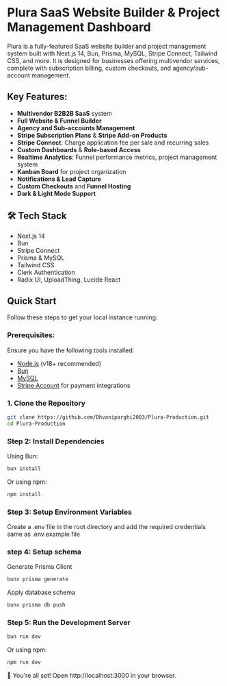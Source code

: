 # Plura SaaS Website Builder & Project Management Dashboard

Plura is a fully-featured SaaS website builder and project management system built with Next.js 14, Bun, Prisma, MySQL, Stripe Connect, Tailwind CSS, and more. It is designed for businesses offering multivendor services, complete with subscription billing, custom checkouts, and agency/sub-account management.

## Key Features:
- **Multivendor B2B2B SaaS** system
- **Full Website & Funnel Builder**
- **Agency and Sub-accounts Management**
- **Stripe Subscription Plans** & **Stripe Add-on Products**
- **Stripe Connect**: Charge application fee per sale and recurring sales
- **Custom Dashboards** & **Role-based Access**
- **Realtime Analytics**: Funnel performance metrics, project management system
- **Kanban Board** for project organization
- **Notifications & Lead Capture**
- **Custom Checkouts** and **Funnel Hosting**
- **Dark & Light Mode Support**

## 🛠 Tech Stack  
- Next.js 14
- Bun
- Stripe Connect
- Prisma & MySQL
- Tailwind CSS
- Clerk Authentication
- Radix UI, UploadThing, Lucide React 


## Quick Start
Follow these steps to get your local instance running:

### Prerequisites:
Ensure you have the following tools installed:
- [Node.js](https://nodejs.org/) (v18+ recommended)
- [Bun](https://bun.sh/)
- [MySQL](https://www.mysql.com/)
- [Stripe Account](https://stripe.com/) for payment integrations

### 1. Clone the Repository
```bash
git clone https://github.com/Dhvaniparghi2003/Plura-Production.git
cd Plura-Production
```

### Step 2: Install Dependencies
Using Bun:
```bash
bun install
```
Or using npm:
```bash
npm install
```

### Step 3: Setup Environment Variables
Create a .env file in the root directory and add the required credentials same as .env.example file

### step 4: Setup schema 
Generate Prisma Client
```bash
bunx prisma generate
```
Apply database schema
```bash
bunx prisma db push
```
### Step 5: Run the Development Server
```bash
bun run dev
```
Or using npm:
```bash
npm run dev
```
🎉 You're all set! Open http://localhost:3000 in your browser.




